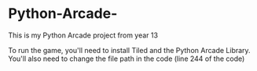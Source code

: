 # Python-Arcade-
This is my Python Arcade project from year 13 

To run the game, you'll need to install Tiled and the Python Arcade Library.
You'll also need to change the file path in the code (line 244 of the code)
